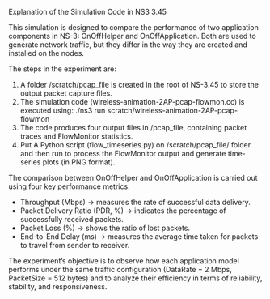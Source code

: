 Explanation of the Simulation Code in NS3 3.45

This simulation is designed to compare the performance of two application components in NS-3: OnOffHelper and OnOffApplication. Both are used to generate network traffic, but they differ in the way they are created and installed on the nodes.

The steps in the experiment are:

1. A folder /scratch/pcap_file is created in the root of NS-3.45 to store the output packet capture files.
2. The simulation code (wireless-animation-2AP-pcap-flowmon.cc) is executed using:
    ./ns3 run scratch/wireless-animation-2AP-pcap-flowmon
3. The code produces four output files in /pcap_file, containing packet traces and FlowMonitor statistics.
4. Put A Python script (flow_timeseries.py) on /scratch/pcap_file/ folder and then run to process the FlowMonitor output and generate time-      series plots (in PNG format).

The comparison between OnOffHelper and OnOffApplication is carried out using four key performance metrics:
- Throughput (Mbps) → measures the rate of successful data delivery.
- Packet Delivery Ratio (PDR, %) → indicates the percentage of successfully received packets.
- Packet Loss (%) → shows the ratio of lost packets.
- End-to-End Delay (ms) → measures the average time taken for packets to travel from sender to receiver.

The experiment’s objective is to observe how each application model performs under the same traffic configuration (DataRate = 2 Mbps, PacketSize = 512 bytes) and to analyze their efficiency in terms of reliability, stability, and responsiveness.
